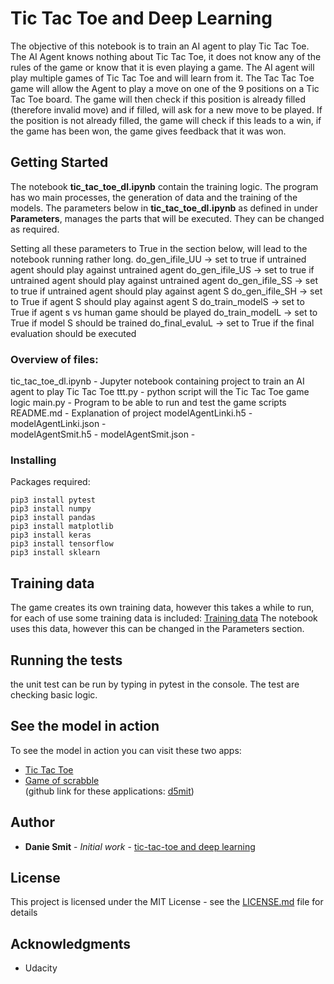 # Tic Tac Toe and Deep Learning

The objective of this notebook is to train an AI agent to play Tic Tac Toe. The AI Agent knows nothing about Tic Tac Toe, it does not know any of the rules of the game or know that it is even playing a game. The AI agent will play multiple games of Tic Tac Toe and will learn from it. The Tac Tac Toe game will allow the Agent to play a move on one of the 9 positions on a Tic Tac Toe board. The game will then check if this position is already filled (therefore invalid move) and if filled, will ask for a new move to be played. If the position is not already filled, the game will check if this leads to a win, if the game has been won, the game gives feedback that it was won.

## Getting Started

The notebook <strong>tic_tac_toe_dl.ipynb</strong> contain the training logic. The program has wo main processes, the generation of data and the training of the models. 
The parameters below in <strong>tic_tac_toe_dl.ipynb</strong> as defined in under <strong>Parameters</strong>, manages the parts that will be executed.  They can be changed as required.

Setting all these parameters to True in the section below, will lead to the notebook running rather long.
do_gen_ifile_UU -> set to true if untrained agent should play against untrained agent
do_gen_ifile_US -> set to true if untrained agent should play against untrained agent
do_gen_ifile_SS -> set to true if untrained agent should play against agent S
do_gen_ifile_SH -> set to True if agent S should play against agent S
do_train_modelS -> set to True if agent s vs human game should be played
do_train_modelL -> set to True if model S should be trained
do_final_evaluL -> set to True if the final evaluation should be executed


### Overview of files:
tic_tac_toe_dl.ipynb    - Jupyter notebook containing project to train an AI agent to play Tic Tac Toe
ttt.py                  - python script will the Tic Tac Toe game logic
main.py                 - Program to be able to run and test the game scripts
README.md               - Explanation of project
modelAgentLinki.h5      -   
modelAgentLinki.json    -  
modelAgentSmit.h5       -
modelAgentSmit.json     -





### Installing

Packages required:
```
pip3 install pytest
pip3 install numpy
pip3 install pandas
pip3 install matplotlib
pip3 install keras
pip3 install tensorflow
pip3 install sklearn
```

## Training data
The game creates its own training data, however this takes a while to run, for each of use some training data is included:
[Training data](https://s3.us-east-2.amazonaws.com/d5mit.co.za/ttt_training_data/training_data.zip)
The notebook uses this data, however this can be changed in the Parameters section.

## Running the tests

the unit test can be run by typing in pytest in the console. The test are checking basic logic.

## See the model in action
To see the model in action you can visit these two apps:
- [Tic Tac Toe](http://ec2-3-17-207-44.us-east-2.compute.amazonaws.com/tictactoe)
- [Game of scrabble](http://ec2-3-17-207-44.us-east-2.compute.amazonaws.com/tictactoecard) <br>
  (github link for these applications: [d5mit](https://github.com/D5mit/d5mit_flask))

## Author

* **Danie Smit** - *Initial work* - [tic-tac-toe and deep learning](https://github.com/D5mit/tic-tac-toe_deep_learning)

## License

This project is licensed under the MIT License - see the [LICENSE.md](LICENSE.md) file for details

## Acknowledgments

* Udacity
